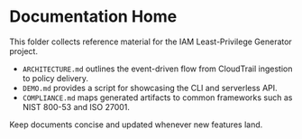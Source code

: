 # Documentation Home

This folder collects reference material for the IAM Least-Privilege Generator project.

- `ARCHITECTURE.md` outlines the event-driven flow from CloudTrail ingestion to policy delivery.
- `DEMO.md` provides a script for showcasing the CLI and serverless API.
- `COMPLIANCE.md` maps generated artifacts to common frameworks such as NIST 800-53 and ISO 27001.

Keep documents concise and updated whenever new features land.
